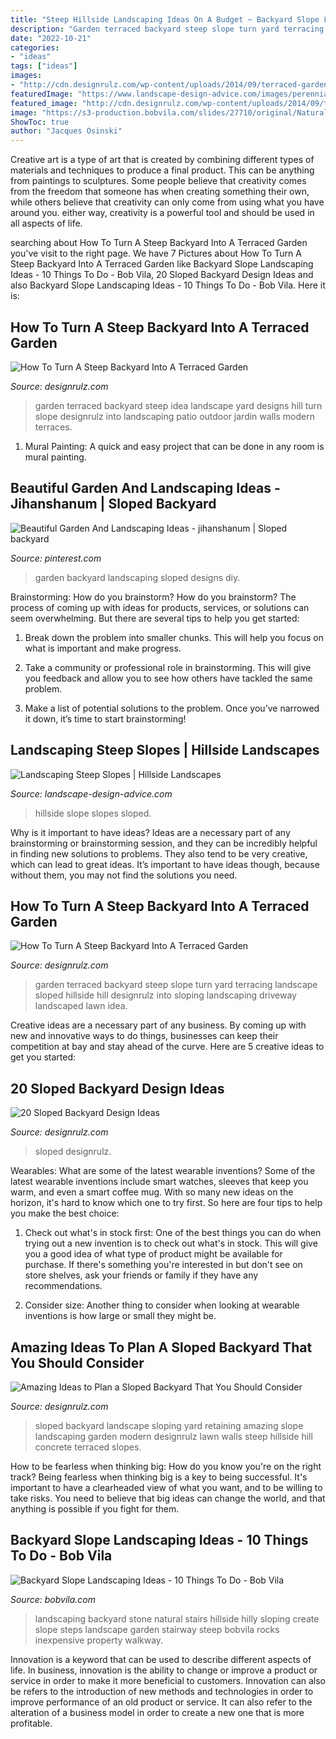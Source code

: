 ```yaml
---
title: "Steep Hillside Landscaping Ideas On A Budget ~ Backyard Slope Landscaping Ideas"
description: "Garden terraced backyard steep slope turn yard terracing landscape sloped hillside hill designrulz into sloping landscaping driveway landscaped lawn idea"
date: "2022-10-21"
categories:
- "ideas"
tags: ["ideas"]
images:
- "http://cdn.designrulz.com/wp-content/uploads/2014/09/terraced-garden-designrulz-idea-5.jpg"
featuredImage: "https://www.landscape-design-advice.com/images/perennial-garden-design.jpg"
featured_image: "http://cdn.designrulz.com/wp-content/uploads/2014/09/terraced-garden-designrulz-idea-16.jpg"
image: "https://s3-production.bobvila.com/slides/27710/original/Natural_Stone_Stairs.jpeg?1533304229"
ShowToc: true
author: "Jacques Osinski"
---
```



Creative art is a type of art that is created by combining different types of materials and techniques to produce a final product. This can be anything from paintings to sculptures. Some people believe that creativity comes from the freedom that someone has when creating something their own, while others believe that creativity can only come from using what you have around you. either way, creativity is a powerful tool and should be used in all aspects of life.

	

		
searching about How To Turn A Steep Backyard Into A Terraced Garden you've visit to the right page. We have 7 Pictures about How To Turn A Steep Backyard Into A Terraced Garden like Backyard Slope Landscaping Ideas - 10 Things To Do - Bob Vila, 20 Sloped Backyard Design Ideas and also Backyard Slope Landscaping Ideas - 10 Things To Do - Bob Vila. Here it is:
		
    
## How To Turn A Steep Backyard Into A Terraced Garden

<img loading=lazy src="http://cdn.designrulz.com/wp-content/uploads/2014/09/terraced-garden-designrulz-idea-16.jpg" onerror="this.onerror=null;this.src='https://tse1.mm.bing.net/th?id=OIP.QdvZh9n5-Box1yB5LVdC8gHaKB&amp;pid=15.1';" alt="How To Turn A Steep Backyard Into A Terraced Garden">

_Source: designrulz.com_

>garden terraced backyard steep idea landscape yard designs hill turn slope designrulz into landscaping patio outdoor jardin walls modern terraces. 

	

1. Mural Painting: A quick and easy project that can be done in any room is mural painting.

    
## Beautiful Garden And Landscaping Ideas - Jihanshanum | Sloped Backyard

<img loading=lazy src="https://i.pinimg.com/736x/35/02/af/3502affb88b0547c9d276887686da046.jpg" onerror="this.onerror=null;this.src='https://tse1.mm.bing.net/th?id=OIP.ThEPCrugQUAJgIJZrtCoEgHaLH&amp;pid=15.1';" alt="Beautiful Garden And Landscaping Ideas - jihanshanum | Sloped backyard">

_Source: pinterest.com_

>garden backyard landscaping sloped designs diy. 

	

Brainstorming: How do you brainstorm?
How do you brainstorm? The process of coming up with ideas for products, services, or solutions can seem overwhelming. But there are several tips to help you get started:
1. Break down the problem into smaller chunks. This will help you focus on what is important and make progress.

2. Take a community or professional role in brainstorming. This will give you feedback and allow you to see how others have tackled the same problem.

3. Make a list of potential solutions to the problem. Once you’ve narrowed it down, it’s time to start brainstorming!

    
## Landscaping Steep Slopes | Hillside Landscapes

<img loading=lazy src="https://www.landscape-design-advice.com/images/perennial-garden-design.jpg" onerror="this.onerror=null;this.src='https://tse4.mm.bing.net/th?id=OIP.vcKSFEs7Osb_bEWeN5PIfwAAAA&amp;pid=15.1';" alt="Landscaping Steep Slopes | Hillside Landscapes">

_Source: landscape-design-advice.com_

>hillside slope slopes sloped. 

	

Why is it important to have ideas?
Ideas are a necessary part of any brainstorming or brainstorming session, and they can be incredibly helpful in finding new solutions to problems. They also tend to be very creative, which can lead to great ideas. It’s important to have ideas though, because without them, you may not find the solutions you need.

    
## How To Turn A Steep Backyard Into A Terraced Garden

<img loading=lazy src="http://cdn.designrulz.com/wp-content/uploads/2014/09/terraced-garden-designrulz-idea-5.jpg" onerror="this.onerror=null;this.src='https://tse2.mm.bing.net/th?id=OIP.BLgqYIrHQDlhzFzXrHvMqwHaFI&amp;pid=15.1';" alt="How To Turn A Steep Backyard Into A Terraced Garden">

_Source: designrulz.com_

>garden terraced backyard steep slope turn yard terracing landscape sloped hillside hill designrulz into sloping landscaping driveway landscaped lawn idea. 

	

Creative ideas are a necessary part of any business. By coming up with new and innovative ways to do things, businesses can keep their competition at bay and stay ahead of the curve. Here are 5 creative ideas to get you started:

    
## 20 Sloped Backyard Design Ideas

<img loading=lazy src="http://cdn.designrulz.com/wp-content/uploads/2015/05/sloped-landscape-design-ideas-designrulz-18.jpg" onerror="this.onerror=null;this.src='https://tse1.mm.bing.net/th?id=OIP.qNdf9d7M_PCXrcqpYaEO_AHaLS&amp;pid=15.1';" alt="20 Sloped Backyard Design Ideas">

_Source: designrulz.com_

>sloped designrulz. 

	

Wearables: What are some of the latest wearable inventions?
Some of the latest wearable inventions include smart watches, sleeves that keep you warm, and even a smart coffee mug. With so many new ideas on the horizon, it's hard to know which one to try first. So here are four tips to help you make the best choice:
1. Check out what's in stock first: One of the best things you can do when trying out a new invention is to check out what's in stock. This will give you a good idea of what type of product might be available for purchase. If there's something you're interested in but don't see on store shelves, ask your friends or family if they have any recommendations.

2. Consider size: Another thing to consider when looking at wearable inventions is how large or small they might be.

    
## Amazing Ideas To Plan A Sloped Backyard That You Should Consider

<img loading=lazy src="http://cdn.designrulz.com/wp-content/uploads/2015/05/sloped-landscape-design-ideas-designrulz-8.jpg" onerror="this.onerror=null;this.src='https://tse4.mm.bing.net/th?id=OIP.h4oggPvUwMMQHye276Tz-wHaE7&amp;pid=15.1';" alt="Amazing Ideas to Plan a Sloped Backyard That You Should Consider">

_Source: designrulz.com_

>sloped backyard landscape sloping yard retaining amazing slope landscaping garden modern designrulz lawn walls steep hillside hill concrete terraced slopes. 

	

How to be fearless when thinking big: How do you know you're on the right track?
Being fearless when thinking big is a key to being successful. It's important to have a clearheaded view of what you want, and to be willing to take risks. You need to believe that big ideas can change the world, and that anything is possible if you fight for them.

    
## Backyard Slope Landscaping Ideas - 10 Things To Do - Bob Vila

<img loading=lazy src="https://s3-production.bobvila.com/slides/27710/original/Natural_Stone_Stairs.jpeg?1533304229" onerror="this.onerror=null;this.src='https://tse2.mm.bing.net/th?id=OIP.Qdl_GxMw_PV2JNIubPgiPgHaJ4&amp;pid=15.1';" alt="Backyard Slope Landscaping Ideas - 10 Things To Do - Bob Vila">

_Source: bobvila.com_

>landscaping backyard stone natural stairs hillside hilly sloping create slope steps landscape garden stairway steep bobvila rocks inexpensive property walkway. 

	

Innovation is a keyword that can be used to describe different aspects of life. In business, innovation is the ability to change or improve a product or service in order to make it more beneficial to customers. Innovation can also be refers to the introduction of new methods and technologies in order to improve performance of an old product or service. It can also refer to the alteration of a business model in order to create a new one that is more profitable.

